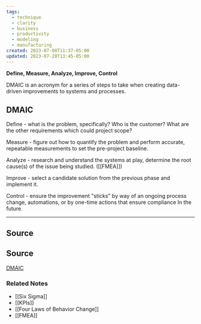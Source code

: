 ```yaml
---
tags:
  - technique
  - clarity
  - business
  - productivity
  - modeling
  - manufacturing
created: 2023-07-08T11:37-05:00
updated: 2023-07-20T13:45-05:00
---
```

**Define, Measure, Analyze, Improve, Control**

DMAIC is an acronym for a series of steps to take when creating data-driven improvements to systems and processes.

## DMAIC

Define - what is the problem, specifically? Who is the customer? What are the other requirements which could project scope?

Measure - figure out how to quantify the problem and perform accurate, repeatable measurements to set the pre-project baseline.

Analyze - research and understand the systems at play, determine the root cause(s) of the issue being studied. ([[FMEA]])

Improve - select a candidate solution from the previous phase and implement it.

Control - ensure the improvement "sticks" by way of an ongoing process change, automations, or by one-time actions that ensure compliance In the future.

---

## Source

## Source

[DMAIC](https://en.m.wikipedia.org/wiki/DMAIC)

### Related Notes
- [[Six Sigma]] 
- [[KPIs]] 
- [[Four Laws of Behavior Change]] 
- [[FMEA]]